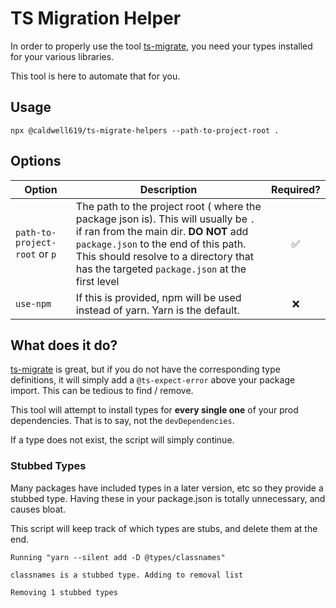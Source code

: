 # TS Migration Helper

In order to properly use the tool [ts-migrate](https://github.com/airbnb/ts-migrate), you need your types installed for your various libraries.

This tool is here to automate that for you.

## Usage

```shell
npx @caldwell619/ts-migrate-helpers --path-to-project-root .
```

## Options

| Option                        | Description                                                                                                                                                                                                                                                     |     Required?      |
| ----------------------------- | --------------------------------------------------------------------------------------------------------------------------------------------------------------------------------------------------------------------------------------------------------------- | :----------------: |
| `path-to-project-root` or `p` | The path to the project root ( where the package json is). This will usually be `.` if ran from the main dir. **DO NOT** add `package.json` to the end of this path. This should resolve to a directory that has the targeted `package.json` at the first level | :white_check_mark: |
| `use-npm`                     | If this is provided, npm will be used instead of yarn. Yarn is the default.                                                                                                                                                                                     |        :x:         |

## What does it do?

[ts-migrate](https://github.com/airbnb/ts-migrate) is great, but if you do not have the corresponding type definitions, it will simply add a `@ts-expect-error` above your package import. This can be tedious to find / remove.

This tool will attempt to install types for **every single one** of your prod dependencies. That is to say, not the `devDependencies`.

If a type does not exist, the script will simply continue.

### Stubbed Types

Many packages have included types in a later version, etc so they provide a stubbed type. Having these in your package.json is totally unnecessary, and causes bloat.

This script will keep track of which types are stubs, and delete them at the end.

```
Running "yarn --silent add -D @types/classnames"

classnames is a stubbed type. Adding to removal list

Removing 1 stubbed types
```
